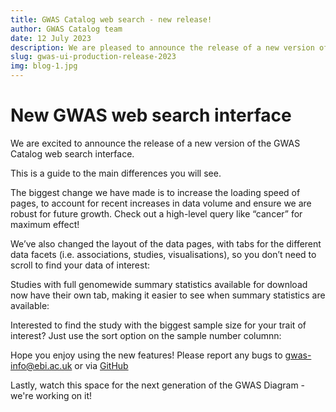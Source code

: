 ```yaml
---
title: GWAS Catalog web search - new release!
author: GWAS Catalog team
date: 12 July 2023
description: We are pleased to announce the release of a new version of the GWAS Catalog web search interface, which is now in production. Here is a guide to the main differences you will see.
slug: gwas-ui-production-release-2023
img: blog-1.jpg
---
```


# New GWAS web search interface

We are excited to announce the release of a new version of the GWAS Catalog web search interface. 

This is a guide to the main differences you will see.

The biggest change we have made is to increase the loading speed of pages, to account for recent increases in data volume and ensure we are robust for future growth. Check out a high-level query like “cancer” for maximum effect! 

<article-image src="gwas-ui-production-release-2023/SlideA.jpg" alt="gwas-catalog"></article-image>

We’ve also changed the layout of the data pages, with tabs for the different data facets (i.e. associations, studies, visualisations), so you don’t need to scroll to find your data of interest: 

<article-image src="gwas-ui-production-release-2023/SlideB.jpg" alt="gwas-catalog"></article-image>

Studies with full genomewide summary statistics available for download now have their own tab, making it easier to see when summary statistics are available:  

<article-image src="gwas-ui-production-release-2023/SlideC.jpg" alt="gwas-catalog"></article-image>

Interested to find the study with the biggest sample size for your trait of interest? Just use the sort option on the sample number columnn: 

<article-image src="gwas-ui-production-release-2023/SlideD.png" alt="gwas-catalog"></article-image>

Hope you enjoy using the new features! Please report any bugs to gwas-info@ebi.ac.uk or via [GitHub](https://github.com/EBISPOT/gwas-ui/issues)

Lastly, watch this space for the next generation of the GWAS Diagram - we're working on it!
